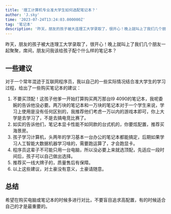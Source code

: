 ```yaml
---
title: '理工计算机专业准大学生如何选配笔记本？'
author: 'J.sky'
time: '2023-07-24T13:24:03.000000Z'
tag: '笔记本'
description: '昨天，朋友的孩子被大连理工大学录取了，很开心！晚上就叫上了我们几个朋友一起聚聚，席间，朋友问我该给孩子配个什么样的笔记本？'
---
```

昨天，朋友的孩子被大连理工大学录取了，很开心！晚上就叫上了我们几个朋友一起聚聚，席间，朋友问我该给孩子配个什么样的笔记本？

## 一些建议

对于一个常年混迹于互联网程序员，我以自己的一些实际情况结合准大学生的学习过程，给出了一些购买笔记本的建议：

1.  不要买顶配！这孩子他爹一开始打算购买两万那台I9 4090的笔记本，我呢委婉的告诉他没必要。两万块的笔记本和一万块的笔记本对于一个学生来说，学习上使用是没有任何区别的，我推荐他们考虑一万以内的游戏本即可，你上大学是去学习了，不是去搞电竞比赛了。
2.  如实的告诉他们，笔记本显卡性能不如同款的台式机的，你要炫配置，推荐买海景房。
3.  孩子学习计算机，头两年的学习基本一台办公的笔记本都能搞定，后期如果学习人工智能大数据机器学习啥的，需要跑运算了，才会跑显卡。
4.  程序员这辈子不可能只用一台电脑，所以没必要上来就选顶配，先适应一段时间后，孩子可以自己做出选择。
5.  推荐买一线大牌子的，质量售后有保障。
6.  以上这些建议，对土豪没有意义，土豪请随意。


## 总结

希望在购买电脑或笔记本的时候多进行对比，不要盲目追求高配置，有的时候适合自己的才是最重要的。